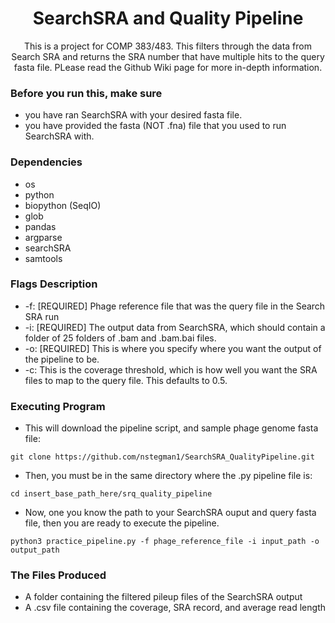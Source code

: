<h1 align="center">SearchSRA and Quality Pipeline</h1>

<p align="center">This is a project for COMP 383/483. This filters through the data from Search SRA and returns the SRA number that have multiple hits to the query fasta file. PLease read the Github Wiki page for more in-depth information.</p>

### Before you run this, make sure

* you have ran SearchSRA with your desired fasta file.
* you have provided the fasta (NOT .fna) file that you used to run SearchSRA with. 

### Dependencies

* os
* python
* biopython (SeqIO)
* glob
* pandas
* argparse
* searchSRA
* samtools

### Flags Description

* -f: [REQUIRED] Phage reference file that was the query file in the Search SRA run
* -i: [REQUIRED] The output data from SearchSRA, which should contain a folder of 25 folders of .bam and .bam.bai files.
* -o: [REQUIRED] This is where you specify where you want the output of the pipeline to be.
* -c: This is the coverage threshold, which is how well you want the SRA files to map to the query file. This defaults to 0.5.

### Executing Program

* This will download the pipeline script, and sample phage genome fasta file:
```
git clone https://github.com/nstegman1/SearchSRA_QualityPipeline.git
```

* Then, you must be in the same directory where the .py pipeline file is:
```
cd insert_base_path_here/srq_quality_pipeline
```

* Now, one you know the path to your SearchSRA ouput and query fasta file, then you are ready to execute the pipeline.
```
python3 practice_pipeline.py -f phage_reference_file -i input_path -o output_path
```

### The Files Produced
* A folder containing the filtered pileup files of the SearchSRA output
* A .csv file containing the coverage, SRA record, and average read length











